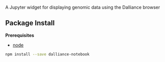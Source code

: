 A Jupyter widget for displaying genomic data using the Dalliance browser

Package Install
---------------

**Prerequisites**
- [node](http://nodejs.org/)

```bash
npm install --save dalliance-notebook
```
